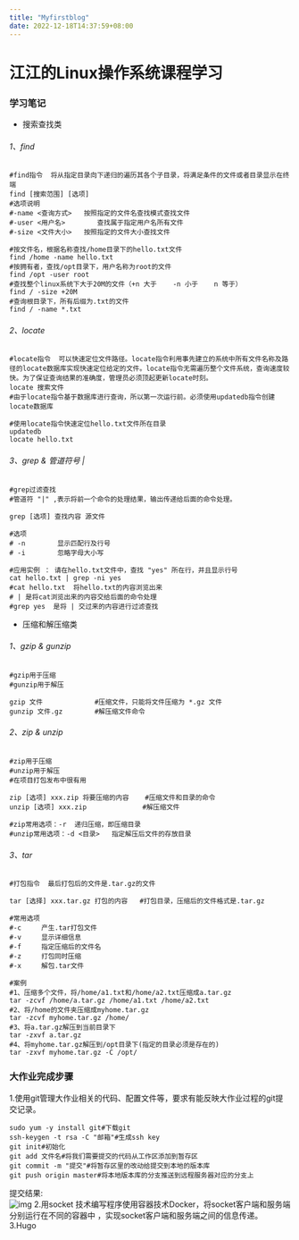 ```yaml
---
title: "Myfirstblog"
date: 2022-12-18T14:37:59+08:00
---
```

# 江江的Linux操作系统课程学习
### 学习笔记
- 搜索查找类
###### 1、find
```
#find指令  将从指定目录向下递归的遍历其各个子目录，将满足条件的文件或者目录显示在终端
find [搜索范围] [选项]
#选项说明
#-name <查询方式>   按照指定的文件名查找模式查找文件
#-user <用户名>		查找属于指定用户名所有文件
#-size <文件大小>   按照指定的文件大小查找文件

#按文件名，根据名称查找/home目录下的hello.txt文件
find /home -name hello.txt
#按拥有者，查找/opt目录下，用户名称为root的文件
find /opt -user root
#查找整个linux系统下大于20M的文件（+n 大于    -n 小于    n 等于）
find / -size +20M
#查询根目录下，所有后缀为.txt的文件
find / -name *.txt
```  
###### 2、locate
```
#locate指令  可以快速定位文件路径。locate指令利用事先建立的系统中所有文件名称及路径的locate数据库实现快速定位给定的文件。locate指令无需遍历整个文件系统，查询速度较快。为了保证查询结果的准确度，管理员必须顶起更新locate时刻。
locate 搜索文件
#由于locate指令基于数据库进行查询，所以第一次运行前。必须使用updatedb指令创建locate数据库

#使用locate指令快速定位hello.txt文件所在目录
updatedb
locate hello.txt
```
###### 3、grep & 管道符号 |
```
#grep过滤查找
#管道符 "|" ,表示将前一个命令的处理结果，输出传递给后面的命令处理。

grep [选项] 查找内容 源文件

#选项
# -n		显示匹配行及行号
# -i		忽略字母大小写

#应用实例 ： 请在hello.txt文件中，查找 "yes" 所在行，并且显示行号
cat hello.txt | grep -ni yes
#cat hello.txt  将hello.txt的内容浏览出来
# | 是将cat浏览出来的内容交给后面的命令处理
#grep yes  是将 | 交过来的内容进行过滤查找

```
+ 压缩和解压缩类
###### 1、gzip & gunzip
```
#gzip用于压缩
#gunzip用于解压

gzip 文件				#压缩文件，只能将文件压缩为 *.gz 文件
gunzip 文件.gz		#解压缩文件命令

```
###### 2、zip & unzip
```
#zip用于压缩
#unzip用于解压
#在项目打包发布中很有用

zip [选项] xxx.zip 将要压缩的内容	#压缩文件和目录的命令
unzip [选项] xxx.zip				#解压缩文件

#zip常用选项：-r  递归压缩，即压缩目录
#unzip常用选项：-d <目录>   指定解压后文件的存放目录
```
###### 3、tar
```
#打包指令  最后打包后的文件是.tar.gz的文件

tar [选择] xxx.tar.gz 打包的内容	#打包目录，压缩后的文件格式是.tar.gz

#常用选项
#-c 	产生.tar打包文件
#-v 	显示详细信息
#-f		指定压缩后的文件名
#-z		打包同时压缩
#-x		解包.tar文件

#案例
#1、压缩多个文件，将/home/a1.txt和/home/a2.txt压缩成a.tar.gz
tar -zcvf /home/a.tar.gz /home/a1.txt /home/a2.txt
#2、将/home的文件夹压缩成myhome.tar.gz
tar -zcvf myhome.tar.gz /home/
#3、将a.tar.gz解压到当前目录下
tar -zxvf a.tar.gz
#4、将myhome.tar.gz解压到/opt目录下(指定的目录必须是存在的)
tar -zxvf myhome.tar.gz -C /opt/
```
### 大作业完成步骤  
1.使用git管理大作业相关的代码、配置文件等，要求有能反映大作业过程的git提交记录。
```
sudo yum -y install git#下载git
ssh-keygen -t rsa -C "邮箱"#生成ssh key
git init#初始化
git add 文件名#将我们需要提交的代码从工作区添加到暂存区
git commit -m "提交"#将暂存区里的改动给提交到本地的版本库
git push origin master#将本地版本库的分支推送到远程服务器对应的分支上
```
提交结果:  
![img](/12.png )
2.用socket 技术编写程序使用容器技术Docker，将socket客户端和服务端分别运行在不同的容器中
，实现socket客户端和服务端之间的信息传递。
3.Hugo
